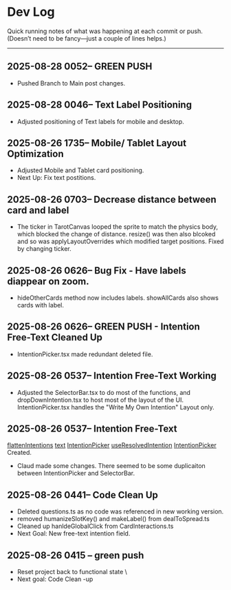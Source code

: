 # Dev Log

Quick running notes of what was happening at each commit or push.  
(Doesn’t need to be fancy—just a couple of lines helps.)

---

## 2025-08-28 0052– GREEN PUSH
- Pushed Branch to Main post changes.


## 2025-08-28 0046– Text Label Positioning
- Adjusted positioning of Text labels for mobile and desktop.

## 2025-08-26 1735– Mobile/ Tablet Layout Optimization
- Adjusted Mobile and Tablet card positioning.
- Next Up: Fix text postitions.

## 2025-08-26 0703– Decrease distance between card and label
- The ticker in TarotCanvas looped the sprite to match the physics body, which blocked the change of distance. resize() was then also blcoked and so was applyLayoutOverrides which modified target positions. Fixed by changing ticker.


## 2025-08-26 0626– Bug Fix - Have labels diappear on zoom.
- hideOtherCards method now includes labels. showAllCards also shows cards with label.


## 2025-08-26 0626– GREEN PUSH - Intention Free-Text Cleaned Up 
- IntentionPicker.tsx made redundant deleted file.


## 2025-08-26 0537– Intention Free-Text Working
- Adjusted the SelectorBar.tsx to do most of the functions, and dropDownIntention.tsx to host most of the layout of the UI. IntentionPicker.tsx handles the "Write My Own Intention" Layout only.


## 2025-08-26 0537– Intention Free-Text
[flattenIntentions](../src/app/components/tarot/intention/flattenIntentions.ts) [text](../src/app/components/tarot/intention/IntentionPicker.tsx) [IntentionPicker](../src/app/components/tarot/intention/useIntentionStore.ts) [useResolvedIntention](../src/app/components/tarot/intention/useResolvedIntention.ts) [IntentionPicker](../src/app/components/tarot/intention/IntentionPicker.ts)   Created.  
- Claud made some changes. There seemed to be some duplicaiton between IntentionPicker and SelectorBar.


## 2025-08-26 0441– Code Clean Up
- Deleted questions.ts as no code was referenced in new working version.
- removed humanizeSlotKey() and makeLabel() from dealToSpread.ts
- Cleaned up hanldeGlobalClick from CardInteractions.ts
- Next Goal: New free-text intention field.


## 2025-08-26 0415 – green push
- Reset project back to functional state \
- Next goal: Code Clean -up



